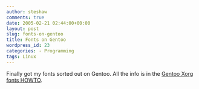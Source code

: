 ```yaml
---
author: steshaw
comments: true
date: 2005-02-21 02:44:00+00:00
layout: post
slug: fonts-on-gentoo
title: Fonts on Gentoo
wordpress_id: 23
categories: - Programming
tags: Linux
---
```


Finally got my fonts sorted out on Gentoo. All the info is in the [Gentoo Xorg fonts HOWTO](http://gentoo-wiki.com/HOWTO_Xorg_and_Fonts).
